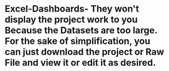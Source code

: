 # Excel-Dashboards- They won't display the project work to you Because the Datasets are too large.  For the sake of simplification, you can just download the project or Raw File and view it or edit it as desired. 
